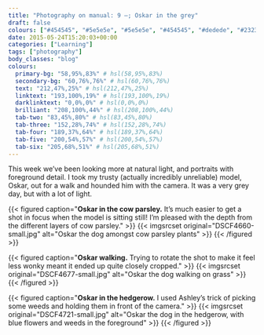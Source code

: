 ```yaml
---
title: "Photography on manual: 9 –; Oskar in the grey"
draft: false
colours: ["#454545", "#5e5e5e", "#5e5e5e", "#454545", "#dedede", "#232323", "#dedede"]
date: 2015-05-24T15:20:03+00:00
categories: ["Learning"]
tags: ["photography"]
body_classes: "blog"
colours:
  primary-bg: "58,95%,83%" # hsl(58,95%,83%)
  secondary-bg: "60,76%,76%" # hsl(60,76%,76%)
  text: "212,47%,25%" # hsl(212,47%,25%)
  linktext: "193,100%,19%" # hsl(193,100%,19%)
  darklinktext: "0,0%,0%" # hsl(0,0%,0%)
  brilliant: "208,100%,44%" # hsl(208,100%,44%)
  tab-two: "83,45%,80%" # hsl(83,45%,80%)
  tab-three: "152,28%,74%" # hsl(152,28%,74%)
  tab-four: "189,37%,64%" # hsl(189,37%,64%)
  tab-five: "200,54%,57%" # hsl(200,54%,57%)
  tab-six: "205,68%,51%" # hsl(205,68%,51%)
---
```


This week we’ve been looking more at natural light, and portraits with foreground detail. I took my trusty (actually incredibly unreliable) model, Oskar, out for a walk and hounded him with the camera. It was a very grey day, but with a lot of light.

{{< figured caption="**Oskar in the cow parsley.** It’s much easier to get a shot in focus when the model is sitting still! I’m pleased with the depth from the different layers of cow parsley." >}}
  {{< imgsrcset original="DSCF4660-small.jpg" alt="Oskar the dog amongst cow parsley plants" >}}
{{< /figured >}}

{{< figured caption="**Oskar walking.** Trying to rotate the shot to make it feel less wonky meant it ended up quite closely cropped." >}}
  {{< imgsrcset original="DSCF4677-small.jpg" alt="Oskar the dog walking on grass" >}}
{{< /figured >}}

{{< figured caption="**Oskar in the hedgerow.** I used Ashley’s trick of picking some weeds and holding them in front of the camera." >}}
  {{< imgsrcset original="DSCF4721-small.jpg" alt="Oskar the dog in the hedgerow, with blue flowers and weeds in the foreground" >}}
{{< /figured >}}

